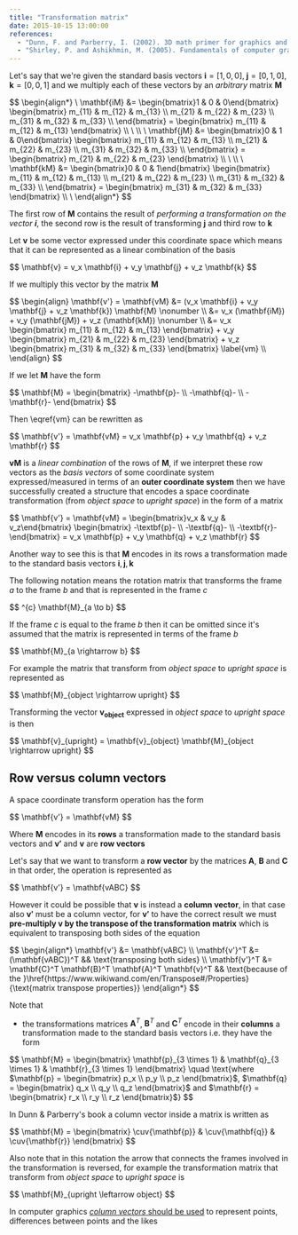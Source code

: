 ```yaml
---
title: "Transformation matrix"
date: 2015-10-15 13:00:00
references:
  - "Dunn, F. and Parberry, I. (2002). 3D math primer for graphics and game development. Plano, Tex.: Wordware Pub."
  - "Shirley, P. and Ashikhmin, M. (2005). Fundamentals of computer graphics. Wellesley, Mass.: AK Peters."
---
```


Let's say that we're given the standard basis vectors $\mathbf{i} = [1, 0, 0], \; \mathbf{j} = [0, 1, 0], \; \mathbf{k} = [0, 0, 1]$ and we multiply each of these vectors by an *arbitrary* matrix $\mathbf{M}$

<div>
$$
\begin{align*}
\
\mathbf{iM} &= \begin{bmatrix}1 & 0 & 0\end{bmatrix}
\begin{bmatrix}
m_{11} & m_{12} & m_{13} \\
m_{21} & m_{22} & m_{23} \\
m_{31} & m_{32} & m_{33} \\
\end{bmatrix} = \begin{bmatrix} m_{11} & m_{12} & m_{13} \end{bmatrix} \\
\
\\
\
\mathbf{jM} &= \begin{bmatrix}0 & 1 & 0\end{bmatrix}
\begin{bmatrix}
m_{11} & m_{12} & m_{13} \\
m_{21} & m_{22} & m_{23} \\
m_{31} & m_{32} & m_{33} \\
\end{bmatrix} = \begin{bmatrix} m_{21} & m_{22} & m_{23} \end{bmatrix} \\
\
\\
\
\mathbf{kM} &= \begin{bmatrix}0 & 0 & 1\end{bmatrix}
\begin{bmatrix}
m_{11} & m_{12} & m_{13} \\
m_{21} & m_{22} & m_{23} \\
m_{31} & m_{32} & m_{33} \\
\end{bmatrix} = \begin{bmatrix} m_{31} & m_{32} & m_{33} \end{bmatrix} \\
\
\end{align*}
$$
</div>

The first row of $\mathbf{M}$ contains the result of *performing a transformation on the vector $\mathbf{i}$*, the second row is the result of transforming $\mathbf{j}$ and third row to $\mathbf{k}$

Let $\mathbf{v}$ be some vector expressed under this coordinate space which means that it can be represented as a linear combination of the basis

<div>
$$
\mathbf{v} = v_x \mathbf{i} + v_y \mathbf{j} + v_z \mathbf{k}
$$
</div>

If we multiply this vector by the matrix $\mathbf{M}$

<div>
$$
\begin{align}
\mathbf{v'} = \mathbf{vM} &= (v_x \mathbf{i} + v_y \mathbf{j} + v_z \mathbf{k}) \mathbf{M}
\nonumber \\
&= v_x (\mathbf{iM}) + v_y (\mathbf{jM}) + v_z (\mathbf{kM}) \nonumber \\
&= v_x \begin{bmatrix} m_{11} & m_{12} & m_{13} \end{bmatrix} + v_y \begin{bmatrix} m_{21} & m_{22} & m_{23} \end{bmatrix} + v_z \begin{bmatrix} m_{31} & m_{32} & m_{33} \end{bmatrix} \label{vm} \\
\end{align}
$$
</div>

If we let $\mathbf{M}$ have the form

<div>
$$
\mathbf{M} = \begin{bmatrix}
-\mathbf{p}- \\
-\mathbf{q}- \\
-\mathbf{r}-
\end{bmatrix}
$$
</div>

Then \eqref{vm} can be rewritten as

<div>
$$
\mathbf{v'} = \mathbf{vM} = v_x \mathbf{p} + v_y \mathbf{q} + v_z \mathbf{r}
$$
</div>

$\mathbf{vM}$ is a *linear combination* of the rows of $\mathbf{M}$, if we interpret these row vectors as the *basis vectors* of some coordinate system expressed/measured in terms of an **outer coordinate system** then we have successfully created a structure that encodes a space coordinate transformation (from *object space* to *upright space*) in the form of a matrix

<div>
$$
\mathbf{v'} = \mathbf{vM} = \begin{bmatrix}v_x & v_y & v_z\end{bmatrix}
\begin{bmatrix}
-\textbf{p}- \\
-\textbf{q}- \\
-\textbf{r}-
\end{bmatrix} = v_x \mathbf{p} + v_y \mathbf{q} + v_z \mathbf{r}
$$
</div>

Another way to see this is that $\mathbf{M}$ encodes in its rows a transformation made to the standard basis vectors $\mathbf{i}, \mathbf{j}, \mathbf{k}$

The following notation means the rotation matrix that transforms the frame $a$ to the frame $b$ and that is represented in the frame $c$

<div>
$$
^{c} \mathbf{M}_{a \to b}
$$
</div>

If the frame $c$ is equal to the frame $b$ then it can be omitted since it's assumed that the matrix is represented in terms of the frame $b$

<div>
$$
\mathbf{M}_{a \rightarrow b}
$$
</div>

For example the matrix that transform from *object space* to *upright space* is represented as

<div>
$$
\mathbf{M}_{object \rightarrow upright}
$$
</div>

Transforming the vector $\mathbf{v_{object}}$ expressed in *object space* to *upright space* is then

<div>
$$
\mathbf{v}_{upright} = \mathbf{v}_{object} \mathbf{M}_{object \rightarrow upright}
$$
</div>

## Row versus column vectors

A space coordinate transform operation has the form

<div>
$$
\mathbf{v'} = \mathbf{vM}
$$
</div>

Where $\mathbf{M}$ encodes in its **rows** a transformation made to the standard basis vectors and $\mathbf{v'}$ and $\mathbf{v}$ are **row vectors**

Let's say that we want to transform a **row vector** by the matrices $\mathbf{A}$, $\mathbf{B}$ and $\mathbf{C}$ in that order, the operation is represented as

<div>
$$
\mathbf{v'} = \mathbf{vABC}
$$
</div>

However it could be possible that $\mathbf{v}$ is instead a **column vector**, in that case also $\mathbf{v'}$ must be a column vector, for $\mathbf{v'}$ to have the correct result we must **pre-multiply $\mathbf{v}$ by the transpose of the transformation matrix** which is equivalent to transposing both sides of the equation

<div>
$$
\begin{align*}
\mathbf{v'} &= \mathbf{vABC} \\
\mathbf{v'}^T &= (\mathbf{vABC})^T && \text{transposing both sides} \\
\mathbf{v'}^T &= \mathbf{C}^T \mathbf{B}^T \mathbf{A}^T \mathbf{v}^T && \text{because of the }\href{https://www.wikiwand.com/en/Transpose#/Properties}{\text{matrix transpose properties}}
\end{align*}
$$
</div>

Note that

- the transformations matrices $\mathbf{A}^T$, $\mathbf{B}^T$ and $\mathbf{C}^T$ encode in their **columns** a transformation made to the standard basis vectors i.e. they have the form

<div>
$$
\mathbf{M} = \begin{bmatrix}
\mathbf{p}_{3 \times 1} & \mathbf{q}_{3 \times 1} & \mathbf{r}_{3 \times 1} \end{bmatrix} \quad \text{where $\mathbf{p} = \begin{bmatrix} p_x \\ p_y \\ p_z \end{bmatrix}$, $\mathbf{q} = \begin{bmatrix} q_x \\ q_y \\ q_z \end{bmatrix}$ and $\mathbf{r} = \begin{bmatrix} r_x \\ r_y \\ r_z \end{bmatrix}$}
$$
</div>

In Dunn & Parberry's book a column vector inside a matrix is written as

<div>
$$
\mathbf{M} = \begin{bmatrix}
\cuv{\mathbf{p}} &
\cuv{\mathbf{q}} &
\cuv{\mathbf{r}}
\end{bmatrix}
$$
</div>

Also note that in this notation the arrow that connects the frames involved in the transformation is reversed, for example the transformation matrix that transform from *object space* to *upright space* is

<div>
$$
\mathbf{M}_{upright \leftarrow object}
$$
</div>

In computer graphics [*column vectors* should be used](http://chrishecker.com/Column_vs_row_vectors) to represent points, differences between points and the likes

